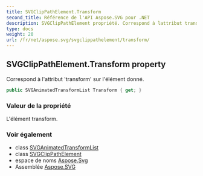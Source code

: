```yaml
---
title: SVGClipPathElement.Transform
second_title: Référence de l'API Aspose.SVG pour .NET
description: SVGClipPathElement propriété. Correspond à lattribut transform sur lélément donné.
type: docs
weight: 20
url: /fr/net/aspose.svg/svgclippathelement/transform/
---
```

## SVGClipPathElement.Transform property

Correspond à l'attribut 'transform' sur l'élément donné.

```csharp
public SVGAnimatedTransformList Transform { get; }
```

### Valeur de la propriété

L'élément transform.

### Voir également

* class [SVGAnimatedTransformList](../../../aspose.svg.datatypes/svganimatedtransformlist/)
* class [SVGClipPathElement](../)
* espace de noms [Aspose.Svg](../../svgclippathelement/)
* Assemblée [Aspose.SVG](../../../)


